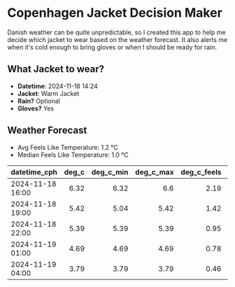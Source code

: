
# Copenhagen Jacket Decision Maker

Danish weather can be quite unpredictable, so I created this app to help me decide which jacket to wear based on the weather forecast. 
It also alerts me when it's cold enough to bring gloves or when I should be ready for rain.

## What Jacket to wear?

- **Datetime**: 2024-11-18 14:24
- **Jacket**: Warm Jacket
- **Rain?** Optional
- **Gloves?** Yes

## Weather Forecast
- Avg Feels Like Temperature: 1.2 °C
- Median Feels Like Temperature: 1.0 °C

| datetime_cph     |   deg_c |   deg_c_min |   deg_c_max |   deg_c_feels | weather   | wind   | rain   |
|:-----------------|--------:|------------:|------------:|--------------:|:----------|:-------|:-------|
| 2024-11-18 16:00 |    6.32 |        6.32 |        6.6  |          2.19 | Rain      | High   | Low    |
| 2024-11-18 19:00 |    5.42 |        5.04 |        5.42 |          1.42 | Clouds    | Medium | None   |
| 2024-11-18 22:00 |    5.39 |        5.39 |        5.39 |          0.95 | Clear     | High   | None   |
| 2024-11-19 01:00 |    4.69 |        4.69 |        4.69 |          0.78 | Clear     | Medium | None   |
| 2024-11-19 04:00 |    3.79 |        3.79 |        3.79 |          0.46 | Clouds    | Low    | None   |
        